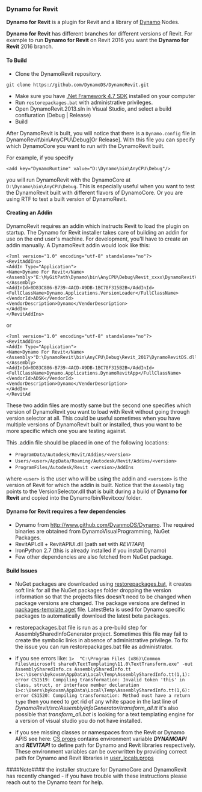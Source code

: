 ### Dynamo for Revit
**Dynamo for Revit** is a plugin for Revit and a library of [Dynamo](https://github.com/DynamoDS/Dynamo) Nodes.

**Dynamo for Revit** has different branches for different versions of Revit. For example to run **Dynamo for Revit** on Revit 2016 you want the **Dynamo for Revit** 2016 branch.

#### To Build
- Clone the DynamoRevit repository.
```
git clone https://github.com/DynamoDS/DynamoRevit.git
```
- Make sure you have [.Net Framework 4.7 SDK](https://www.microsoft.com/en-us/download/details.aspx?id=55168) installed on your computer
- Run `restorepackages.bat` with administrative privileges.
- Open DynamoRevit.2013.sln in Visual Studio, and select a build confiuration (Debug | Release)
- Build

After DynamoRevit is built, you will notice that there is a `Dynamo.config` file in DynamoRevit\bin\AnyCPU\Debug[Or Release]. With this file you can specify which DynamoCore you want to run with the DynamoRevit built.

For example, if you specify
```
<add key="DynamoRuntime" value="D:\Dynamo\bin\AnyCPU\Debug"/>
```
you will run DynamoRevit with the DynamoCore at `D:\Dynamo\bin\AnyCPU\Debug`. This is especially useful when you want to test the DynamoRevit built with different flavors of DynamoCore. Or you are using RTF to test a built version of DynamoRevit.

#### Creating an Addin
DynamoRevit requires an addin which instructs Revit to load the plugin on startup. The Dynamo for Revit installer takes care of building an addin for use on the end user's machine. For development, you'll have to create an addin manually. A DynamoRevit addin would look like this:

```
<?xml version="1.0" encoding="utf-8" standalone="no"?>
<RevitAddIns>
<AddIn Type="Application">
<Name>Dynamo For Revit</Name>
<Assembly>"E:\MyGitPath\Dynamo\bin\AnyCPU\Debug\Revit_xxxx\DynamoRevitVersionSelector.dll"</Assembly>
<AddInId>8D83C886-B739-4ACD-A9DB-1BC78F315B2B</AddInId>
<FullClassName>Dynamo.Applications.VersionLoader</FullClassName>
<VendorId>ADSK</VendorId>
<VendorDescription>Dynamo</VendorDescription>
</AddIn>
</RevitAddIns>
```

or

```
<?xml version="1.0" encoding="utf-8" standalone="no"?>
<RevitAddIns>
<AddIn Type="Application">
<Name>Dynamo For Revit</Name>
<Assembly>"D:\DynamoRevit\bin\AnyCPU\Debug\Revit_2017\DynamoRevitDS.dll"</Assembly>
<AddInId>8D83C886-B739-4ACD-A9DB-1BC78F315B2B</AddInId>
<FullClassName>Dynamo.Applications.DynamoRevitApp</FullClassName>
<VendorId>ADSK</VendorId>
<VendorDescription>Dynamo</VendorDescription>
</AddIn>
</RevitAd
```
These two addin files are mostly same but the second one specifies which version of DynamoRevit you want to load with Revit without going through version selector at all. This could be useful sometimes when you have multiple versions of DynamoRevit built or installed, thus you want to be more specific which one you are testing against.

This .addin file should be placed in one of the following locations:
-  `ProgramData/Autodesk/Revit/Addins/<version>`
-  `Users/<user>/AppData/Roaming/Autodesk/Revit/Addins/<version>`
-  `ProgramFiles/Autodesk/Revit <version>/AddIns`

where `<user>` is the user who will be using the addin and `<version>` is the version of Revit for which the addin is built. Notice that the `Assembly` tag points to the VersionSelector.dll that is built during a build of  **Dynamo for Revit** and copied into the Dynamo/bin/Revitxxx/ folder.



#### Dynamo for Revit requires a few dependencies
* Dynamo from http://www.github.com/DyanmoDS/Dynamo. The required binaries are obtained from DynamoVisualProgramming, NuGet Packages.
* RevitAPI.dll + RevitAPIUI.dll (path set with *REVITAPI*)
* IronPython 2.7 (this is already installed if you install Dynamo)
* Few other dependencies are also fetched from NuGet package.

#### Build Issues
* NuGet packages are downloaded using [restorepackages.bat](https://github.com/DynamoDS/DynamoRevit/blob/Revit2017/src/restorepackages.bat), it creates soft link for all the NuGet packages folder dropping the version information so that the projects files doesn't need to be changed when package versions are changed. The package versions are defined in [packages-template.aget](https://github.com/DynamoDS/DynamoRevit/blob/Revit2017/src/Config/packages-template.aget) file. LatestBeta is used for Dynamo specific packages to automatically download the latest beta packages. 

* restorepackages.bat file is run as a pre-build step for AssemblySharedInfoGenerator project. Sometimes this file may fail to create the symbolic links in absence of administrative privilege. To fix the issue you can run restorepackages.bat file as administrator.

*  if you see errors like: ```1>  "C:\Program Files (x86)\Common Files\microsoft shared\TextTemplating\11.0\TextTransform.exe" -out AssemblySharedInfo.cs AssemblySharedInfo.tt
1>c:\Users\bykovsm\AppData\Local\Temp\AssemblySharedInfo.tt(1,1): error CS1519: Compiling transformation: Invalid token 'this' in class, struct, or interface member declaration
1>c:\Users\bykovsm\AppData\Local\Temp\AssemblySharedInfo.tt(1,6): error CS1520: Compiling transformation: Method must have a return type```  	then you need to get rid of any white space in the last line of *DynamoRevit/src/AssemblyInfoGenerator/transform_all.tt*
it's also possible that *transform_all.bat* is looking for a text templating engine for a version of visual studio you do not have installed.

* if you see missing classes or namespaces from the Revit or Dynamo APIS see here: [CS.props](https://github.com/DynamoDS/DynamoRevit/blob/Revit2017/src/Config/CS.props) contains environment variable **_DYNAMOAPI_** and **_REVITAPI_** to define path for Dynamo and Revit libraries respectively.  These environment variables can be overwritten by providing correct path for Dynamo and Revit libraries in [user_locals.props](https://github.com/DynamoDS/DynamoRevit/blob/Revit2017/src/Config/user_local.props)

####Note####
the installer structure for DynamoCore and DynamoRevit has recently changed - if you have trouble with these instructions please reach out to the Dynamo team for help.
